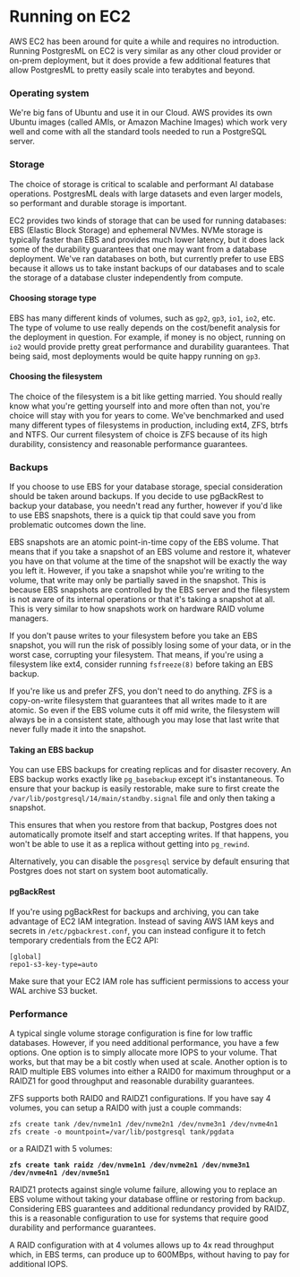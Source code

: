 # Running on EC2

AWS EC2 has been around for quite a while and requires no introduction. Running PostgresML on EC2 is very similar as any other cloud provider or on-prem deployment, but it does provide a few additional features that allow PostgresML to pretty easily scale into terabytes and beyond.

### Operating  system

We're big fans of Ubuntu and use it in our Cloud. AWS provides its own Ubuntu images (called AMIs, or Amazon Machine Images) which work very well and come with all the standard tools needed to run a PostgreSQL server.

### Storage

The choice of storage is critical to scalable and performant AI database operations. PostgresML deals with large datasets and even larger models, so performant and durable storage is important.

EC2 provides two kinds of storage that can be used for running databases: EBS (Elastic Block Storage) and ephemeral NVMes. NVMe storage is typically faster than EBS and provides much lower latency, but it does lack some of the durability guarantees that one may want from a database deployment. We've ran databases on both, but currently prefer to use EBS because it allows us to take instant backups of our databases and to scale the storage of a database cluster independently from compute.

#### Choosing storage type

EBS has many different kinds of volumes, such as `gp2`, `gp3`, `io1`, `io2`, etc. The type of volume to use really depends on the cost/benefit analysis for the deployment in question. For example, if money is no object, running on `io2` would provide pretty great performance and durability guarantees. That being said, most deployments would be quite happy running on `gp3`.

#### Choosing the filesystem

The choice of the filesystem is a bit like getting married. You should really know what you're getting yourself into and more often than not, you're choice will stay with you for years to come. We've benchmarked and used many different types of filesystems in production, including ext4, ZFS, btrfs and NTFS. Our current filesystem of choice is ZFS because of its high durability, consistency and reasonable performance guarantees.

### Backups

If you choose to use EBS for your database storage, special consideration should be taken around backups. If you decide to use pgBackRest to backup your database, you needn't read any further, however if you'd like to use EBS snapshots, there is a quick tip that could save you from problematic outcomes down the line.

EBS snapshots are an atomic point-in-time copy of the EBS volume. That means that if you take a snapshot of an EBS volume and restore it, whatever you have on that volume at the time of the snapshot will be exactly the way you left it. However, if you take a snapshot while you're writing to the volume, that write may only be partially saved in the snapshot. This is because EBS snapshots are controlled by the EBS server and the filesystem is not aware of its internal operations or that it's taking a snapshot at all. This is very similar to how snapshots work on hardware RAID volume managers.

If you don't pause writes to your filesystem before you take an EBS snapshot, you will run the risk of possibly losing some of your data, or in the worst case, corrupting your filesystem. That means,  if you're using a filesystem like ext4, consider running `fsfreeze(8)` before taking an EBS backup.

If you're like us and prefer ZFS, you don't need to do anything. ZFS is a copy-on-write filesystem that guarantees that all writes made to it are atomic. So even if the EBS volume cuts it off mid write, the filesystem will always be in a consistent state, although you may lose that last write that never fully made it into the snapshot.

#### Taking an EBS backup

You can use EBS backups for creating replicas and for disaster recovery. An EBS backup works exactly like `pg_basebackup` except it's instantaneous. To ensure that your backup is easily restorable, make sure to first create the `/var/lib/postgresql/14/main/standby.signal` file and only then taking a snapshot.

This ensures that when you restore from that backup, Postgres does not automatically promote itself and start accepting writes. If that happens, you won't be able to use it as a replica without getting into `pg_rewind`.

Alternatively, you can disable the `posgresql` service by default ensuring that Postgres does not start on system boot automatically.

#### pgBackRest

If you're using pgBackRest for backups and archiving, you can take advantage of EC2 IAM integration. Instead of saving AWS IAM keys and secrets in `/etc/pgbackrest.conf`, you can instead configure it to fetch temporary credentials from the EC2 API:

```
[global]
repo1-s3-key-type=auto
```

Make sure that your EC2 IAM role has sufficient permissions to access your WAL archive S3 bucket.

### Performance

A typical single volume storage configuration is fine for low traffic databases. However, if you need additional performance, you have a few options. One option is to simply allocate more IOPS to your volume. That works, but that may be a bit costly when used at scale. Another option is to RAID multiple EBS volumes into either a RAID0 for maximum throughput or a RAIDZ1 for good throughput and reasonable durability guarantees.

ZFS supports both RAID0 and RAIDZ1 configurations. If you have say 4 volumes, you can setup a RAID0 with just a couple commands:

```
zfs create tank /dev/nvme1n1 /dev/nvme2n1 /dev/nvme3n1 /dev/nvme4n1
zfs create -o mountpoint=/var/lib/postgresql tank/pgdata
```

or a RAIDZ1 with 5 volumes:

<pre><code><strong>zfs create tank raidz /dev/nvme1n1 /dev/nvme2n1 /dev/nvme3n1 /dev/nvme4n1 /dev/nvme5n1
</strong></code></pre>

RAIDZ1 protects against single volume failure, allowing you to replace an EBS volume without taking your database offline or restoring from backup. Considering EBS guarantees and additional redundancy provided by RAIDZ, this is a reasonable configuration to use for systems that require good durability and performance guarantees.

A RAID configuration with at 4 volumes allows up to 4x read throughput which, in EBS terms, can produce up to 600MBps, without having to pay for additional IOPS.

####

